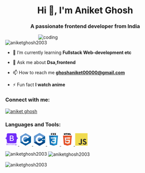 
<h1 align="center">Hi 👋, I'm Aniket Ghosh</h1>
<h3 align="center">A passionate frontend developer from India</h3>

<img align="right" alt = "coding" width = "400" src= "[![image](https://github.com/Aniketghosh2003/Aniketghosh2003/assets/121872510/cbb6c5fd-9a37-459a-8c74-61768da1ff97)](https://user-images.githubusercontent.com/55389276/140866485-8fb1c876-9a8f-4d6a-98dc-08c4981eaf70.gif)
">


<p align="left"> <img src="https://komarev.com/ghpvc/?username=aniketghosh2003&label=Profile%20views&color=0e75b6&style=flat" alt="aniketghosh2003" /> </p>

- 🌱 I’m currently learning **Fullstack Web-development etc**

- 💬 Ask me about **Dsa,frontend**

- 📫 How to reach me **ghoshaniket00000@gmail.com**

- ⚡ Fun fact **I watch anime**

<h3 align="left">Connect with me:</h3>
<p align="left">
<a href="https://linkedin.com/in/aniket ghosh" target="blank"><img align="center" src="https://raw.githubusercontent.com/rahuldkjain/github-profile-readme-generator/master/src/images/icons/Social/linked-in-alt.svg" alt="aniket ghosh" height="30" width="40" /></a>
</p>

<h3 align="left">Languages and Tools:</h3>
<p align="left"> <a href="https://getbootstrap.com" target="_blank" rel="noreferrer"> <img src="https://raw.githubusercontent.com/devicons/devicon/master/icons/bootstrap/bootstrap-plain-wordmark.svg" alt="bootstrap" width="40" height="40"/> </a> <a href="https://www.cprogramming.com/" target="_blank" rel="noreferrer"> <img src="https://raw.githubusercontent.com/devicons/devicon/master/icons/c/c-original.svg" alt="c" width="40" height="40"/> </a> <a href="https://www.w3schools.com/cpp/" target="_blank" rel="noreferrer"> <img src="https://raw.githubusercontent.com/devicons/devicon/master/icons/cplusplus/cplusplus-original.svg" alt="cplusplus" width="40" height="40"/> </a> <a href="https://www.w3schools.com/css/" target="_blank" rel="noreferrer"> <img src="https://raw.githubusercontent.com/devicons/devicon/master/icons/css3/css3-original-wordmark.svg" alt="css3" width="40" height="40"/> </a> <a href="https://www.w3.org/html/" target="_blank" rel="noreferrer"> <img src="https://raw.githubusercontent.com/devicons/devicon/master/icons/html5/html5-original-wordmark.svg" alt="html5" width="40" height="40"/> </a> <a href="https://developer.mozilla.org/en-US/docs/Web/JavaScript" target="_blank" rel="noreferrer"> <img src="https://raw.githubusercontent.com/devicons/devicon/master/icons/javascript/javascript-original.svg" alt="javascript" width="40" height="40"/> </a> </p>

<p><img align="left" src="https://github-readme-stats.vercel.app/api/top-langs?username=aniketghosh2003&show_icons=true&locale=en&layout=compact" alt="aniketghosh2003" /></p>

<p>&nbsp;<img align="center" src="https://github-readme-stats.vercel.app/api?username=aniketghosh2003&show_icons=true&locale=en" alt="aniketghosh2003" /></p>

<p><img align="center" src="https://github-readme-streak-stats.herokuapp.com/?user=aniketghosh2003&" alt="aniketghosh2003" /></p>

